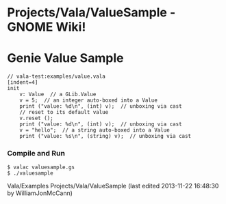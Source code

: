 # Projects/Vala/ValueSample - GNOME Wiki!

# Genie Value Sample

```genie
// vala-test:examples/value.vala
[indent=4]
init
    v: Value  // a GLib.Value
    v = 5;  // an integer auto-boxed into a Value
    print ("value: %d\n", (int) v);  // unboxing via cast
    // reset to its default value
    v.reset ();
    print ("value: %d\n", (int) v);  // unboxing via cast
    v = "hello";  // a string auto-boxed into a Value
    print ("value: %s\n", (string) v);  // unboxing via cast
```

### Compile and Run

```shell
$ valac valuesample.gs
$ ./valuesample
```

Vala/Examples Projects/Vala/ValueSample
    (last edited 2013-11-22 16:48:30 by WilliamJonMcCann)
